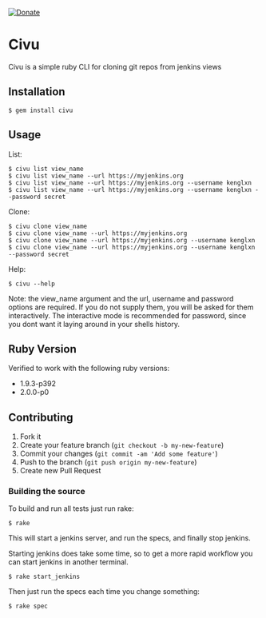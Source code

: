 [![Donate](https://rawgithub.com/twolfson/gittip-badge/0.2.0/dist/gittip.png)](https://www.gittip.com/kenglxn/)

# Civu

Civu is a simple ruby CLI for cloning git repos from jenkins views

## Installation

    $ gem install civu

## Usage

List:

    $ civu list view_name
    $ civu list view_name --url https://myjenkins.org
    $ civu list view_name --url https://myjenkins.org --username kenglxn
    $ civu list view_name --url https://myjenkins.org --username kenglxn --password secret

Clone:

    $ civu clone view_name
    $ civu clone view_name --url https://myjenkins.org
    $ civu clone view_name --url https://myjenkins.org --username kenglxn
    $ civu clone view_name --url https://myjenkins.org --username kenglxn --password secret

Help:

    $ civu --help

Note:
the view_name argument and the url, username and password options are required.
If you do not supply them, you will be asked for them interactively.
The interactive mode is recommended for password, since you dont want it laying around in your shells history.

## Ruby Version

Verified to work with the following ruby versions:
* 1.9.3-p392
* 2.0.0-p0

## Contributing

1. Fork it
2. Create your feature branch (`git checkout -b my-new-feature`)
3. Commit your changes (`git commit -am 'Add some feature'`)
4. Push to the branch (`git push origin my-new-feature`)
5. Create new Pull Request

### Building the source

To build and run all tests just run rake:

    $ rake

This will start a jenkins server, and run the specs, and finally stop jenkins.

Starting jenkins does take some time, so to get a more rapid workflow you can start jenkins in another terminal.

    $ rake start_jenkins

Then just run the specs each time you change something:

    $ rake spec

